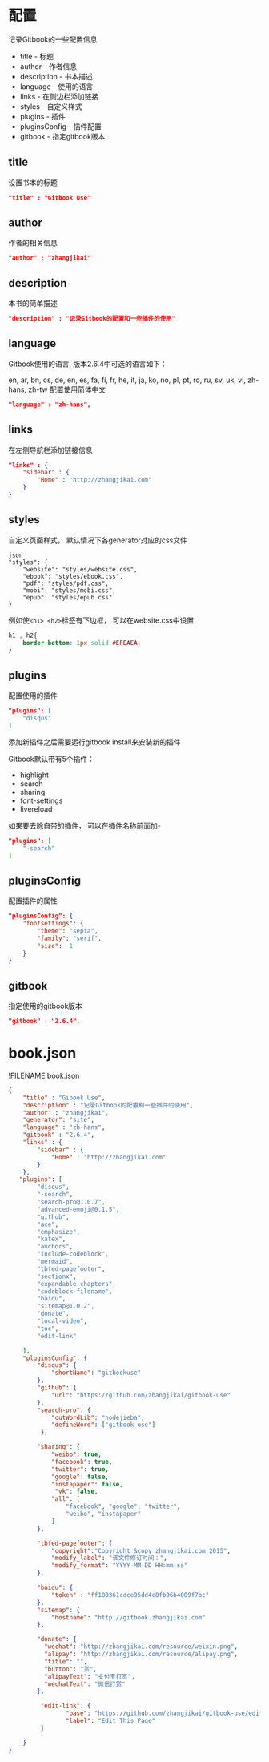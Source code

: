 # 配置
记录Gitbook的一些配置信息

* title - 标题
* author - 作者信息
* description - 书本描述
* language - 使用的语言
* links - 在侧边栏添加链接
* styles - 自定义样式
* plugins - 插件
* pluginsConfig - 插件配置
* gitbook - 指定gitbook版本

## title

设置书本的标题
```json
"title" : "Gitbook Use"
```

## author

作者的相关信息
```json
"author" : "zhangjikai"
```

## description

本书的简单描述
```json
"description" : "记录Gitbook的配置和一些插件的使用"
```

## language

Gitbook使用的语言, 版本2.6.4中可选的语言如下：

en, ar, bn, cs, de, en, es, fa, fi, fr, he, it, ja, ko, no, pl, pt, ro, ru, sv, uk, vi, zh-hans, zh-tw
配置使用简体中文
```json
"language" : "zh-hans",
```

## links

在左侧导航栏添加链接信息
```json
"links" : {
    "sidebar" : {
        "Home" : "http://zhangjikai.com"
    }
}
```

## styles

自定义页面样式， 默认情况下各generator对应的css文件
```json
"styles": {
    "website": "styles/website.css",
    "ebook": "styles/ebook.css",
    "pdf": "styles/pdf.css",
    "mobi": "styles/mobi.css",
    "epub": "styles/epub.css"
}
```

例如使`<h1> <h2>`标签有下边框， 可以在website.css中设置

```css
h1 , h2{
    border-bottom: 1px solid #EFEAEA;
}
```

## plugins

配置使用的插件
```json
"plugins": [
    "disqus"
]
```
添加新插件之后需要运行gitbook install来安装新的插件

Gitbook默认带有5个插件：

* highlight
* search
* sharing
* font-settings
* livereload

如果要去除自带的插件， 可以在插件名称前面加-

```json
"plugins": [
    "-search"
]
```

## pluginsConfig

配置插件的属性
```json
"pluginsConfig": {
    "fontsettings": {
        "theme": "sepia",
        "family": "serif",
        "size":  1
    }
}
```

## gitbook

指定使用的gitbook版本

```json
"gitbook" : "2.6.4",
```


# book.json
!FILENAME book.json
```json
{
    "title" : "Gibook Use",
    "description" : "记录Gitbook的配置和一些插件的使用",
    "author" : "zhangjikai",
    "generator": "site",
    "language" : "zh-hans",
    "gitbook" : "2.6.4",
    "links" : {
        "sidebar" : {
            "Home" : "http://zhangjikai.com"
        }
    },
   "plugins": [
        "disqus",
        "-search",
        "search-pro@1.0.7",
        "advanced-emoji@0.1.5",
        "github",
        "ace",
        "emphasize",
        "katex",
        "anchors",
        "include-codeblock",
        "mermaid",
        "tbfed-pagefooter",
        "sectionx",
        "expandable-chapters",
        "codeblock-filename",
        "baidu",
        "sitemap@1.0.2",
        "donate",
        "local-video",
        "toc",
        "edit-link"

    ],
    "pluginsConfig": {
        "disqus": {
            "shortName": "gitbookuse"
        },
        "github": {
            "url": "https://github.com/zhangjikai/gitbook-use"
        },
        "search-pro": {
            "cutWordLib": "nodejieba",
            "defineWord": ["gitbook-use"]
         },

        "sharing": {
            "weibo": true,
            "facebook": true,
            "twitter": true,
            "google": false,
            "instapaper": false,
             "vk": false,
            "all": [
                "facebook", "google", "twitter",
                "weibo", "instapaper"
            ]
        },

        "tbfed-pagefooter": {
            "copyright":"Copyright &copy zhangjikai.com 2015",
            "modify_label": "该文件修订时间：",
            "modify_format": "YYYY-MM-DD HH:mm:ss"
        },

        "baidu": {
            "token" : "ff100361cdce95dd4c8fb96b4009f7bc"
        },
        "sitemap": {
            "hostname": "http://gitbook.zhangjikai.com"
        },

        "donate": {
          "wechat": "http://zhangjikai.com/resource/weixin.png",
          "alipay": "http://zhangjikai.com/resource/alipay.png",
          "title": "",
          "button": "赏",
          "alipayText": "支付宝打赏",
          "wechatText": "微信打赏"
        },

         "edit-link": {
                "base": "https://github.com/zhangjikai/gitbook-use/edit/master",
                "label": "Edit This Page"
         }

    }
}
```